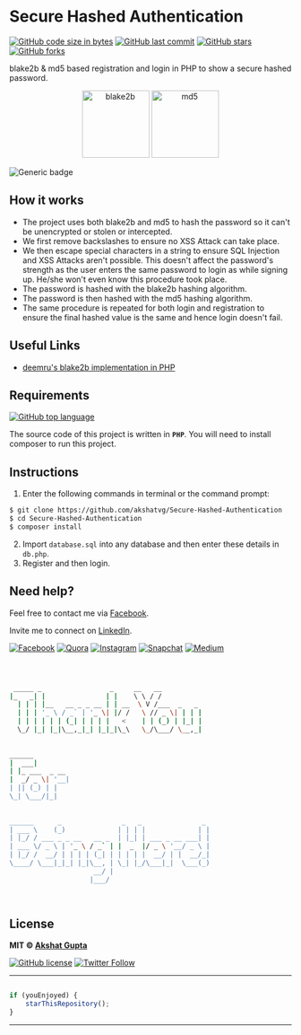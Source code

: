 # Secure Hashed Authentication

[![GitHub code size in bytes](https://img.shields.io/github/languages/code-size/akshatvg/Secure-Hashed-Authentication?logo=github&style=social)](https://github.com/akshatvg/) [![GitHub last commit](https://img.shields.io/github/last-commit/akshatvg/Secure-Hashed-Authentication?style=social&logo=git)](https://github.com/akshatvg/) [![GitHub stars](https://img.shields.io/github/stars/akshatvg/Secure-Hashed-Authentication?style=social)](https://github.com/akshatvg/Secure-Hashed-Authentication/stargazers) [![GitHub forks](https://img.shields.io/github/forks/akshatvg/Secure-Hashed-Authentication?style=social&logo=git)](https://github.com/akshatvg/Secure-Hashed-Authentication/network)

blake2b & md5 based registration and login in PHP to show a secure hashed password.

<p align="center">
<img src="https://coinguides.org/wp-content/uploads/2018/08/blake-2b.jpg" height="120px" alt="blake2b"/>
<img src="https://websalutem.com/wp-content/uploads/md5_checksum.jpg" height="120px" alt="md5"/>
</p>

![Generic badge](https://img.shields.io/badge/Secure_Hashed-Authentication-orange) 

## How it works
- The project uses both blake2b and md5 to hash the password so it can't be unencrypted or stolen or intercepted.
- We first remove backslashes to ensure no XSS Attack can take place.
- We then escape special characters in a string to ensure SQL Injection and XSS Attacks aren't possible. This doesn't affect the password's strength as the user enters the same password to login as while signing up. He/she won't even know this procedure took place.
- The password is hashed with the blake2b hashing algorithm.
- The password is then hashed with the md5 hashing algorithm.
- The same procedure is repeated for both login and registration to ensure the final hashed value is the same and hence login doesn't fail.

## Useful Links

- [deemru's blake2b implementation in PHP](https://github.com/deemru/Blake2b)

## Requirements

[![GitHub top language](https://img.shields.io/github/languages/top/akshatvg/Secure-Hashed-Authentication?logo=php&style=social)](https://github.com/akshatvg/)

The source code of this project is written in **`PHP`**. You will need to install composer to run this project.

## Instructions
1. Enter the following commands in terminal or the command prompt:
```bash
$ git clone https://github.com/akshatvg/Secure-Hashed-Authentication
$ cd Secure-Hashed-Authentication
$ composer install
```
2. Import `database.sql` into any database and then enter these details in `db.php`.
3. Register and then login.


## Need help?


Feel free to contact me via [Facebook](https://www.facebook.com/akshatvg).

Invite me to connect on [LinkedIn](https://www.linkedin.com/in/akshatvg/).

[![Facebook](https://img.shields.io/badge/Facebook-add-blue.svg?logo=facebook&logoColor=white)](https://www.facebook.com/akshatvg) [![Quora](https://img.shields.io/badge/Quora-ask-red.svg?logo=quora)](https://www.quora.com/profile/Akshat-Gupta-279) [![Instagram](https://img.shields.io/badge/Instagram-follow-purple.svg?logo=instagram&logoColor=white)](https://www.instagram.com/akshatvg/) [![Snapchat](https://img.shields.io/badge/Snapchat-add-yellow.svg?logo=snapchat&logoColor=white)](https://www.snapchat.com/add/akshatvg) [![Medium](https://img.shields.io/badge/Medium-follow-black.svg?logo=medium&logoColor=white)](https://medium.com/@akshatvg)


```bash



 _____ _                 _     __   __            
|_   _| |               | |    \ \ / /            
  | | | |__   __ _ _ __ | | __  \ V /___  _   _   
  | | | '_ \ / _` | '_ \| |/ /   \ // _ \| | | |  
  | | | | | | (_| | | | |   <    | | (_) | |_| |  
  \_/ |_| |_|\__,_|_| |_|_|\_\   \_/\___/ \__,_|  
                                                  
                                                  
______                                            
|  ___|                                           
| |_ ___  _ __                                    
|  _/ _ \| '__|                                   
| || (_) | |                                      
\_| \___/|_|                                      
                                                  
                                                  
______      _               _   _               _ 
| ___ \    (_)             | | | |             | |
| |_/ / ___ _ _ __   __ _  | |_| | ___ _ __ ___| |
| ___ \/ _ \ | '_ \ / _` | |  _  |/ _ \ '__/ _ \ |
| |_/ /  __/ | | | | (_| | | | | |  __/ | |  __/_|
\____/ \___|_|_| |_|\__, | \_| |_/\___|_|  \___(_)
                     __/ |                        
                    |___/                         

 


```

## License

**MIT &copy; [Akshat Gupta](https://github.com/akshatvg/Secure-Hashed-Authentication/blob/master/LICENSE)**

[![GitHub license](https://img.shields.io/github/license/akshatvg/Secure-Hashed-Authentication?style=social&logo=github)](https://github.com/akshatvg/Secure-Hashed-Authentication/blob/master/LICENSE) [![Twitter Follow](https://img.shields.io/twitter/follow/akshatvg?style=social)](https://twitter.com/akshatvg)

---------

```javascript

if (youEnjoyed) {
    starThisRepository();
}

```

-----------


